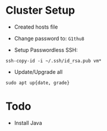 
# Cluster Setup

* Created hosts file

* Change password to: `G1thu8`

* Setup Passwordless SSH:

`ssh-copy-id -i ~/.ssh/id_rsa.pub vm*`

* Update/Upgrade all 

`sudo apt up{date, grade}`



# Todo

* Install Java



